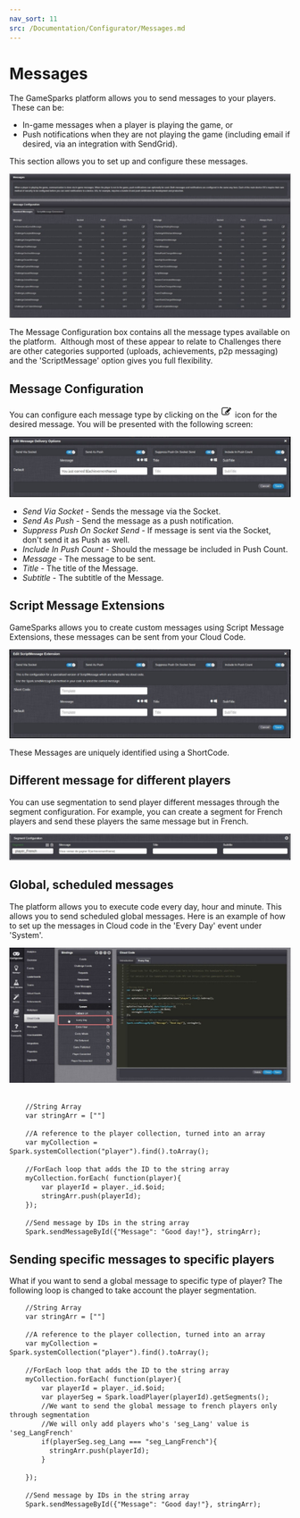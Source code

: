 ```yaml
---
nav_sort: 11
src: /Documentation/Configurator/Messages.md
---
```


# Messages

The GameSparks platform allows you to send messages to your players.  These can be:
* In-game messages when a player is playing the game, or
* Push notifications when they are not playing the game (including email if desired, via an integration with SendGrid).

This section allows you to set up and configure these messages.

![](img/Noti/1.jpg)

The Message Configuration box contains all the message types available on the platform.  Although most of these appear to relate to Challenges there are other categories supported (uploads, achievements, p2p messaging) and the 'ScriptMessage' option gives you full flexibility.

## Message Configuration

You can configure each message type by clicking on the ![](/img/fa/edit.png) icon for the desired message. You will be presented with the following screen:

![](img/Noti/2.jpg)

* *Send Via Socket* \- Sends the message via the Socket.
* *Send As Push* \- Send the message as a push notification.
* *Suppress Push On Socket Send* \- If message is sent via the Socket, don't send it as Push as well.
* *Include In Push Count* \- Should the message be included in Push Count.
* *Message* \- The message to be sent.
* *Title* \- The title of the Message.
* *Subtitle* \- The subtitle of the Message.

## Script Message Extensions

GameSparks allows you to create custom messages using Script Message Extensions, these messages can be sent from your Cloud Code.

![](img/Noti/3.jpg)

These Messages are uniquely identified using a ShortCode.

## Different message for different players

You can use segmentation to send player different messages through the segment configuration. For example, you can create a segment for French players and send these players the same message but in French.

![](img/Noti/4.jpg)

## Global, scheduled messages

The platform allows you to execute code every day, hour and minute. This allows you to send scheduled global messages. Here is an example of how to set up the messages in Cloud code in the 'Every Day' event under 'System'.  

![](img/Noti/5.jpg) 

```
    //String Array
    var stringArr = [""]

    //A reference to the player collection, turned into an array
    var myCollection = Spark.systemCollection("player").find().toArray();

    //ForEach loop that adds the ID to the string array
    myCollection.forEach( function(player){
        var playerId = player._id.$oid;
        stringArr.push(playerId);
    });

    //Send message by IDs in the string array
    Spark.sendMessageById({"Message": "Good day!"}, stringArr);
```

## Sending specific messages to specific players

What if you want to send a global message to specific type of player? The following loop is changed to take account the player segmentation.  

```
    //String Array
    var stringArr = [""]

    //A reference to the player collection, turned into an array
    var myCollection = Spark.systemCollection("player").find().toArray();

    //ForEach loop that adds the ID to the string array
    myCollection.forEach( function(player){
        var playerId = player._id.$oid;
        var playerSeg = Spark.loadPlayer(playerId).getSegments();
        //We want to send the global message to french players only through segmentation
        //We will only add players who's 'seg_Lang' value is 'seg_LangFrench'
        if(playerSeg.seg_Lang === "seg_LangFrench"){
          stringArr.push(playerId);  
        }

    });

    //Send message by IDs in the string array
    Spark.sendMessageById({"Message": "Good day!"}, stringArr);
```
